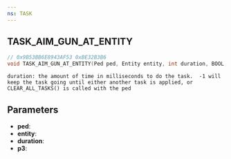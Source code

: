 ```yaml
---
ns: TASK
---
```

## TASK_AIM_GUN_AT_ENTITY

```c
// 0x9B53BB6E8943AF53 0xBE32B3B6
void TASK_AIM_GUN_AT_ENTITY(Ped ped, Entity entity, int duration, BOOL p3);
```

```
duration: the amount of time in milliseconds to do the task.  -1 will keep the task going until either another task is applied, or CLEAR_ALL_TASKS() is called with the ped  
```

## Parameters
* **ped**: 
* **entity**: 
* **duration**: 
* **p3**: 

